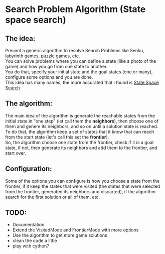 # Search Problem Algorithm (State space search)

## The idea:
Present a generic algorithm to resolve Search Problems like Senku, labyrinth games, puzzle games, etc.  
You can solve problems where you can define a state (like a photo of the game) and how you go from one state to another.  
You do that, specify your initial state and the goal states (one or many), configure some options and you are done.  
This idea has many names, the more accurated that i found is [State Space Search](https://en.wikipedia.org/wiki/State_space_search) 

## The algorithm:
The main idea of the algorithm is generate the reachable states from the initial state in "one step" (let call them the **neighbors**), 
then choose one of them and genere its neighbors, and so on until a solution state is reached.  
To do that, the algorithm keep a set of states that it know that can reach from the start state (let's call this set the **frontier**).  
So, the algorithm choose one state from the frontier, check if it is a goal state, if not, then generate its neighbors and add them to the frontier, and start over.

## Configuration:
Some of the options you can configure is how you choose a state from the frontier, if it keep the states that were visited (the states that were selected from the frontier, generated its neighbors and discarted), if the algorithm search for the first solution or all of them, etc.

## TODO:
- Documentation
- Extend the VisitedMode and FrontierMode with more options
- Use the algorithm to get more game solutions
- clean the code a little
- play with cython?